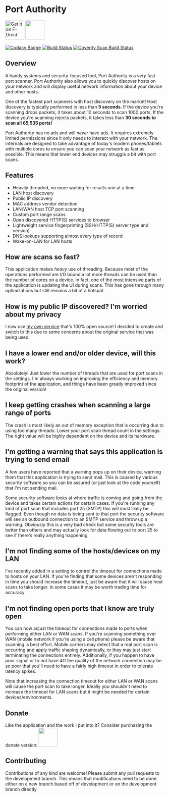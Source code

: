 # Port Authority

[<img src="https://f-droid.org/badge/get-it-on.png" alt="Get it on F-Droid" height="60">](https://f-droid.org/app/com.aaronjwood.portauthority)
<a href="https://play.google.com/store/apps/details?id=com.aaronjwood.portauthority.free"><img src="https://play.google.com/intl/en_us/badges/images/generic/en_badge_web_generic.png" height="60"></a>

[![Codacy Badge](https://api.codacy.com/project/badge/grade/74a6e90f803d46a1a39b34daabeb8af1)](https://www.codacy.com/app/aaronjwood/PortAuthority)
[![Build Status](https://travis-ci.org/aaronjwood/PortAuthority.svg?branch=master)](https://travis-ci.org/aaronjwood/PortAuthority)
[![Coverity Scan Build Status](https://scan.coverity.com/projects/8687/badge.svg)](https://scan.coverity.com/projects/aaronjwood-portauthority)

## Overview

A handy systems and security-focused tool, Port Authority is a *very* fast port scanner.
Port Authority also allows you to quickly discover hosts on your network and will display useful network information about your device and other hosts.

One of the fastest port scanners with host discovery on the market!
Host discovery is typically performed in less than **5 seconds**.
If the device you're scanning drops packets, it takes about 10 seconds to scan 1000 ports.
If the device you're scanning rejects packets, it takes less than **30 seconds to scan all 65,535 ports!**

Port Authority has no ads and will *never* have ads.
It requires extremely limited permissions since it only needs to interact with your network.
The internals are designed to take advantage of today's modern phones/tablets with multiple cores to ensure you can scan your network as fast as possible. This means that lower end devices may struggle a bit with port scans.

## Features

* Heavily threaded, no more waiting for results one at a time
* LAN host discovery
* Public IP discovery
* MAC address vendor detection
* LAN/WAN host TCP port scanning
* Custom port range scans
* Open discovered HTTP(S) services to browser
* Lightweight service fingerprinting (SSH/HTTP(S) server type and version)
* DNS lookups supporting almost every type of record
* Wake-on-LAN for LAN hosts

## How are scans so fast?

This application makes *heavy* use of threading. Because most of the operations performed are I/O bound a lot more threads can be used than the number of cores on a device. In fact, one of the most intensive parts of the application is updating the UI during scans. This has gone through many optimizations but still remains a bit of a hotspot.

## How is my public IP discovered? I'm worried about my privacy

I now use [my own service](https://github.com/aaronjwood/public-ip-api) that's 100% open source!
I decided to create and switch to this due to some concerns about the original service that was being used.

## I have a lower end and/or older device, will this work?

Absolutely! Just lower the number of threads that are used for port scans in the settings. I'm always working on improving the efficiency and memory footprint of the application, and things have been greatly improved since the original version!

## I keep getting crashes when scanning a large range of ports

The crash is most likely an out of memory exception that is occurring due to using too many threads. Lower your port scan thread count in the settings. The right value will be highly dependent on the device and its hardware.

## I'm getting a warning that says this application is trying to send email

A few users have reported that a warning pops up on their device, warning them that this application is trying to send mail.
This is caused by various security software so you can be assured (or just look at the code yourself) that I'm not sending mail.

Some security software looks at where traffic is coming and going from the device and takes certain actions for certain cases.
If you're running any kind of port scan that includes port 25 (SMTP) this will most likely be flagged.
Even though no data is being sent to that port the security software will see an outbound connection to an SMTP service and throw up a warning.
Obviously this is a very bad check but some security tools are better than others and may actually look for data flowing out to port 25 to see if there's really anything happening.

## I'm not finding some of the hosts/devices on my LAN

I've recently added in a setting to control the timeout for connections made to hosts on your LAN.
If you're finding that some devices aren't responding in time you should increase the timeout, just be aware that it will cause host scans to take longer.
In some cases it may be worth trading time for accuracy.

## I'm not finding open ports that I know are truly open

You can now adjust the timeout for connections made to ports when performing either LAN or WAN scans.
If you're scanning something over WAN (mobile network if you're using a cell phone) please be aware that scanning is best effort.
Mobile carriers may detect that a real port scan is occurring and apply traffic shaping dynamically, or they may just start terminating the connections entirely.
Additionally, if you happen to have poor signal or to not have 4G the quality of the network connection may be so poor that you'll need to have a fairly high timeout in order to tolerate latency spikes.

Note that increasing the connection timeout for either LAN or WAN scans will cause the port scan to take longer.
Ideally you shouldn't need to increase the timeout for LAN scans but it might be needed for certain devices/environments.

## Donate

Like the application and the work I put into it? Consider purchasing the donate version:
<a href="https://play.google.com/store/apps/details?id=com.aaronjwood.portauthority.donate"><img src="https://play.google.com/intl/en_us/badges/images/generic/en_badge_web_generic.png" height="60"></a>

## Contributing

Contributions of any kind are welcome!
Please submit any pull requests to the development branch.
This means that modifications need to be done either on a new branch based off of development or on the development branch directly.
